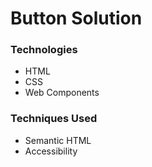 # Button Solution

### Technologies

- HTML
- CSS
- Web Components

### Techniques Used

- Semantic HTML
- Accessibility
